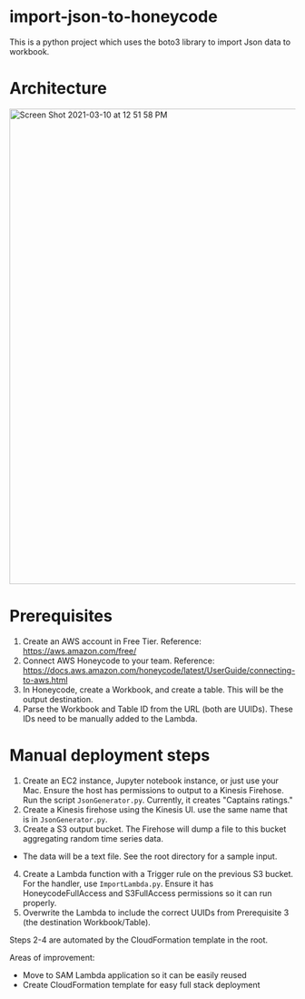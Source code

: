# import-json-to-honeycode
This is a python project which uses the boto3 library to import Json data to workbook.


# Architecture
<img width="836" alt="Screen Shot 2021-03-10 at 12 51 58 PM" src="https://user-images.githubusercontent.com/10412348/111003587-4727d000-833c-11eb-9c5b-71160ebc9e61.png">

# Prerequisites
1. Create an AWS account in Free Tier. Reference: https://aws.amazon.com/free/
2. Connect AWS Honeycode to your team. Reference: https://docs.aws.amazon.com/honeycode/latest/UserGuide/connecting-to-aws.html
3. In Honeycode, create a Workbook, and create a table. This will be the output destination.
4. Parse the Workbook and Table ID from the URL (both are UUIDs). These IDs need to be manually added to the Lambda.

# Manual deployment steps
1. Create an EC2 instance, Jupyter notebook instance, or just use your Mac. Ensure the host has permissions to output to a Kinesis Firehose. Run the script `JsonGenerator.py`. Currently, it creates "Captains ratings." 
2. Create a Kinesis firehose using the Kinesis UI. use the same name that is in `JsonGenerator.py`.
3. Create a S3 output bucket. The Firehose will dump a file to this bucket aggregating random time series data.
  - The data will be a text file. See the root directory for a sample input.
4. Create a Lambda function with a Trigger rule on the previous S3 bucket. For the handler, use `ImportLambda.py`. Ensure it has HoneycodeFullAccess and S3FullAccess permissions so it can run properly.
5. Overwrite the Lambda to include the correct UUIDs from Prerequisite 3 (the destination Workbook/Table).

Steps 2-4 are automated by the CloudFormation template in the root.

Areas of improvement:
- Move to SAM Lambda application so it can be easily reused
- Create CloudFormation template for easy full stack deployment 
